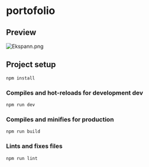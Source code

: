 # portofolio

## Preview
![Ekspann.png](https://raw.githubusercontent.com/Xvannn07/Portfolio/refs/heads/main/gambar/Ekspann.png)

## Project setup
```
npm install
```

### Compiles and hot-reloads for development dev
```
npm run dev
```

### Compiles and minifies for production
```
npm run build
```

### Lints and fixes files
```
npm run lint
```

